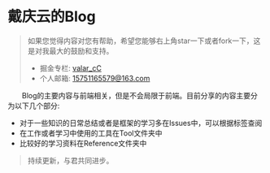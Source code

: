 # 戴庆云的Blog

> 如果您觉得内容对您有帮助，希望您能够右上角star一下或者fork一下，这是对我最大的鼓励和支持。
> * 掘金专栏: [valar_cC](https://juejin.im/user/57c5ae26c4c9710061a1defc)
> * 个人邮箱: 15751165579@163.com


&emsp;&emsp;Blog的主要内容与前端相关，但是不会局限于前端。目前分享的内容主要分为以下几个部分:

* 对于一些知识的日常总结或者是框架的学习多在Issues中，可以根据标签查阅
* 在工作或者学习中使用的工具在Tool文件夹中
* 比较好的学习资料在Reference文件夹中


> 持续更新，与君共同进步。
